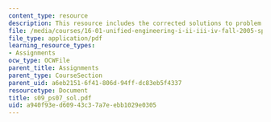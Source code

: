 ```yaml
---
content_type: resource
description: This resource includes the corrected solutions to problem set.
file: /media/courses/16-01-unified-engineering-i-ii-iii-iv-fall-2005-spring-2006/a940f93ed60943c37a7eebb1029e0305_s09_ps07_sol.pdf
file_type: application/pdf
learning_resource_types:
- Assignments
ocw_type: OCWFile
parent_title: Assignments
parent_type: CourseSection
parent_uid: a6eb2151-6f41-806d-94ff-dc83eb5f4337
resourcetype: Document
title: s09_ps07_sol.pdf
uid: a940f93e-d609-43c3-7a7e-ebb1029e0305
---
```

